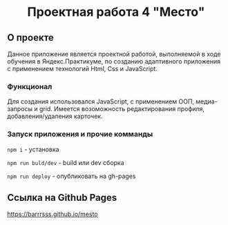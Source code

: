 <h1 align="center">Проектная работа 4 "Место"</h1>

## О проекте

Данное приложение является проектной работой, выполняемой в ходе обучения в Яндекс.Практикуме, по созданию адаптивного приложения с применением технологий Html, Css и JavaScript.

### Функционал

Для создания использовался JavaScript, с применением ООП, медиа-запросы и grid.
Имеется возоможность редактирования профиля, добавления/удаления карточек.

### Запуск приложения и прочие комманды

`npm i` - установка

`npm run buld/dev` - build или dev сборка

`npm run deploy` - опубликовать на gh-pages

## Ссылка на Github Pages
https://barrrsss.github.io/mesto

